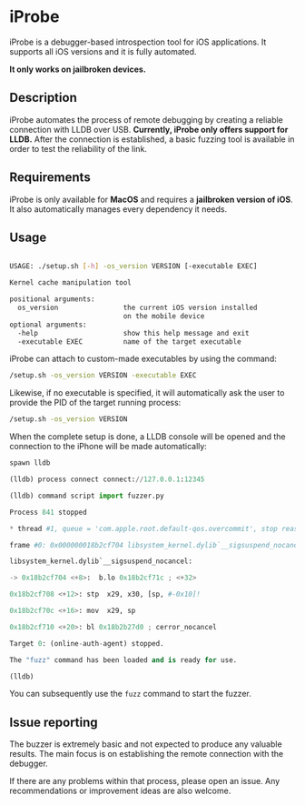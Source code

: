 # iProbe
iProbe is a debugger-based introspection tool for iOS applications. It supports all iOS versions and it is fully automated. 

**It only works on jailbroken devices.**


## Description

iProbe automates the process of remote debugging by creating a reliable connection with LLDB over USB. 
**Currently, iProbe only offers support for LLDB.**
After the connection is established, a basic fuzzing tool is available in order to test the reliability of the link.

## Requirements

iProbe is only available for **MacOS** and requires a **jailbroken version of iOS**. It also automatically manages every dependency it needs.

## Usage

```bash

USAGE: ./setup.sh [-h] -os_version VERSION [-executable EXEC]

Kernel cache manipulation tool

positional arguments:
  os_version                the current iOS version installed 
							on the mobile device
optional arguments:
  -help			            show this help message and exit
  -executable EXEC          name of the target executable
```

iProbe can attach to custom-made executables by using the command:

```bash
/setup.sh -os_version VERSION -executable EXEC
```

Likewise, if no executable is specified, it will automatically ask the user to provide the PID of the target running process:

```bash
/setup.sh -os_version VERSION
```

When the complete setup is done, a LLDB console will be opened and the connection to the iPhone will be made automatically:

```python
spawn lldb

(lldb) process connect connect://127.0.0.1:12345

(lldb) command script import fuzzer.py

Process 841 stopped

* thread #1, queue = 'com.apple.root.default-qos.overcommit', stop reason = signal SIGSTOP

frame #0: 0x000000018b2cf704 libsystem_kernel.dylib`__sigsuspend_nocancel + 8

libsystem_kernel.dylib`__sigsuspend_nocancel:

-> 0x18b2cf704 <+8>:  b.lo 0x18b2cf71c ; <+32>

0x18b2cf708 <+12>: stp  x29, x30, [sp, #-0x10]!

0x18b2cf70c <+16>: mov  x29, sp

0x18b2cf710 <+20>: bl 0x18b2b27d0 ; cerror_nocancel

Target 0: (online-auth-agent) stopped.

The "fuzz" command has been loaded and is ready for use.

(lldb)
```

You can subsequently use the ```fuzz``` command to start the fuzzer.

## Issue reporting

The buzzer is extremely basic and not expected to produce any valuable results. The main focus is on establishing the remote connection with the debugger.

If there are any problems within that process, please open an issue. Any recommendations or improvement ideas are also welcome.



